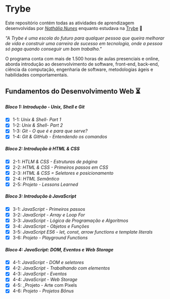 # Trybe

Este repositório contém todas as atividades de aprendizagem desenvolvidas por _[Nathália Nunes](https://www.linkedin.com/in/nathalianunesm/)_ enquanto estudava na [Trybe](https://www.betrybe.com/) :rocket:

_"A Trybe é uma escola do futuro para qualquer pessoa que queira melhorar de vida e construir uma carreira de sucesso em tecnologia, onde a pessoa só paga quando conseguir um bom trabalho."_

O programa conta com mais de 1.500 horas de aulas presenciais e online, aborda introdução ao desenvolvimento de software, front-end, back-end, ciência da computação, engenharia de software, metodologias ágeis e habilidades comportamentais.

## Fundamentos do Desenvolvimento Web :hourglass_flowing_sand:

##### Bloco 1: Introdução - Unix, Shell e Git

- [x] 1-1: _Unix & Shell- Part 1_
- [x] 1-2: _Unix & Shell- Part 2_
- [x] 1-3: _Git - O que é e para que serve?_
- [x] 1-4: _Git & GitHub - Entendendo os comandos_

##### Bloco 2: Introdução à HTML & CSS

- [x] 2-1: _HTLM & CSS - Estruturas de página_
- [x] 2-2: _HTML & CSS - Primeiros passos em CSS_
- [x] 2-3: _HTML & CSS = Seletores e posicionamento_
- [x] 2-4: _HTML Semântico_
- [x] 2-5: _Projeto - Lessons Learned_  

##### Bloco 3: Introdução à JavaScript

- [x] 3-1: _JavaScript - Primeiros passos_
- [x] 3-2: _JavaScript - Array e Loop For_
- [x] 3-3: _JavaScript - Lógica de Programação e Algoritmos_
- [x] 3-4: _JavaScript - Objetos e Funções_
- [x] 3-5: _JavaScript ES6 - let, const, arrow functions e template literals_
- [x] 3-6: _Projeto - Playground Functions_

##### Bloco 4: JavaScript: DOM, Eventos e Web Storage

- [x] 4-1: _JavaScript - DOM e seletores_
- [x] 4-2: _JavaScript - Trabalhando com elementos_
- [x] 4-3: _JavaScript - Eventos_
- [x] 4-4: _JavaScript - Web Storage_
- [x] 4-5: _Projeto - Arte com Pixels
- [x] 4-6: _Projeto - Projetos Bônus_